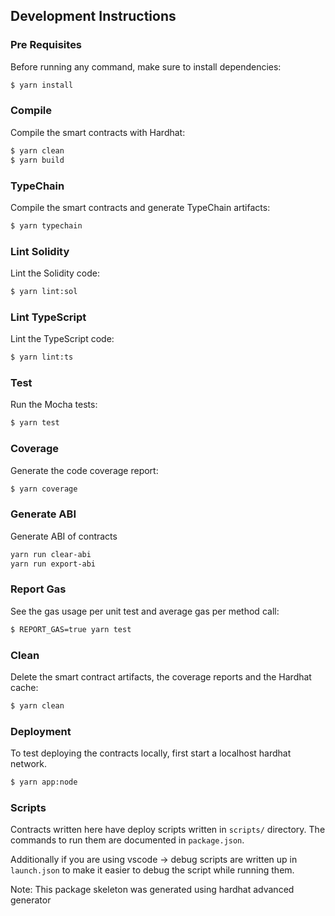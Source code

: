 ## Development Instructions

### Pre Requisites

Before running any command, make sure to install dependencies:

```sh
$ yarn install
```

### Compile

Compile the smart contracts with Hardhat:

```sh
$ yarn clean
$ yarn build
```

### TypeChain

Compile the smart contracts and generate TypeChain artifacts:

```sh
$ yarn typechain
```

### Lint Solidity

Lint the Solidity code:

```sh
$ yarn lint:sol
```

### Lint TypeScript

Lint the TypeScript code:

```sh
$ yarn lint:ts
```

### Test

Run the Mocha tests:

```sh
$ yarn test
```

### Coverage

Generate the code coverage report:

```sh
$ yarn coverage
```

### Generate ABI

Generate ABI of contracts
```sh
yarn run clear-abi
yarn run export-abi
```

### Report Gas

See the gas usage per unit test and average gas per method call:

```sh
$ REPORT_GAS=true yarn test
```

### Clean

Delete the smart contract artifacts, the coverage reports and the Hardhat cache:

```sh
$ yarn clean
```

### Deployment

To test deploying the contracts locally, first start a localhost hardhat network.

```sh
$ yarn app:node
```

### Scripts

Contracts written here have deploy scripts written in `scripts/` directory.
The commands to run them are documented in `package.json`.

Additionally if you are using vscode -> debug scripts are written up in `launch.json`
to make it easier to debug the script while running them.


Note: This package skeleton was generated using hardhat advanced generator
